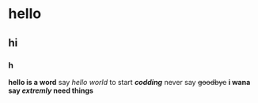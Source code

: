 # hello
## hi
### h
**hello is a word**
say *hello world* to start ***codding***
never say ~~goodbye~~
**i wana say _extremly_ need things** 
